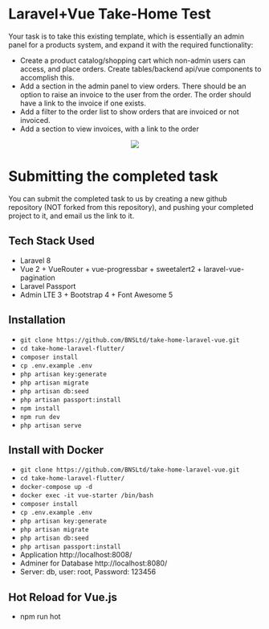
# Laravel+Vue Take-Home Test

Your task is to take this existing template, which is essentially an admin panel for
a products system, and expand it with the required functionality:

- Create a product catalog/shopping cart which non-admin users can access, and place orders. Create tables/backend api/vue components to accomplish this.
- Add a section in the admin panel to view orders. There should be an option to raise an invoice to the user from the order. The order should have a link to the invoice if one exists.
- Add a filter to the order list to show orders that are invoiced or not invoiced.
- Add a section to view invoices, with a link to the order

<p align="center">
<img src="https://i.imgur.com/mZAHbUL.png">
</p>

# Submitting the completed task

You can submit the completed task to us by creating a new github repository (NOT forked from this repository),
and pushing your completed project to it, and email us the link to it.

## Tech Stack Used

- Laravel 8
- Vue 2 + VueRouter + vue-progressbar + sweetalert2 + laravel-vue-pagination
- Laravel Passport
- Admin LTE 3 + Bootstrap 4 + Font Awesome 5

## Installation

- `git clone https://github.com/BNSLtd/take-home-laravel-vue.git`
- `cd take-home-laravel-flutter/`
- `composer install`
- `cp .env.example .env`
- `php artisan key:generate`
- `php artisan migrate`
- `php artisan db:seed`
- `php artisan passport:install`
- `npm install`
- `npm run dev`
- `php artisan serve`

## Install with Docker

- `git clone https://github.com/BNSLtd/take-home-laravel-vue.git`
- `cd take-home-laravel-flutter/`
- `docker-compose up -d`
- `docker exec -it vue-starter /bin/bash`
- `composer install`
- `cp .env.example .env`
- `php artisan key:generate`
- `php artisan migrate`
- `php artisan db:seed`
- `php artisan passport:install`
- Application http://localhost:8008/
- Adminer for Database http://localhost:8080/
- Server: db, user: root, Password: 123456

## Hot Reload for Vue.js

- npm run hot
